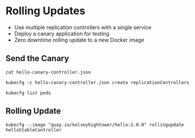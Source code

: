 # Rolling Updates

* Use multiple replication controllers with a single service
* Deploy a canary application for testing
* Zero downtime rolling update to a new Docker image

## Send the Canary

```
cat hello-canary-controller.json 
```

```
kubecfg -c hello-canary-controller.json create replicationControllers
```

```
kubecfg list pods
```

## Rolling Update

```
kubecfg --image "quay.io/kelseyhightower/hello:2.0.0" rollingupdate helloStableController
```
